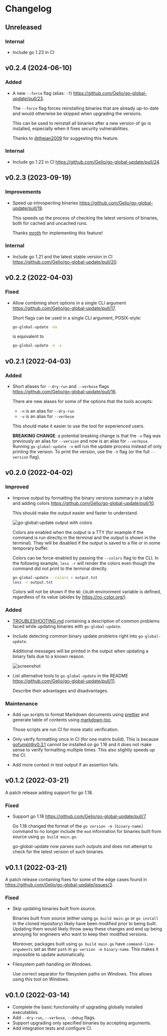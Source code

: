 # Changelog

## Unreleased

### Internal

- Include go 1.23 in CI

## v0.2.4 (2024-06-10)

### Added

- A new `--force` flag (alias: `-f`)
  <https://github.com/Gelio/go-global-update/pull/23>.

  The `--force` flag forces reinstalling binaries that are already up-to-date
  and would otherwise be skipped when upgrading the versions.

  This can be used to reinstall all binaries after a new version of go is
  installed, especially when it fixes security vulnerabilities.

  Thanks to [@thejan2009](https://github.com/thejan2009) for suggesting this
  feature.

### Internal

- Include go 1.22 in CI <https://github.com/Gelio/go-global-update/pull/24>.

## v0.2.3 (2023-09-19)

### Improvements

- Speed up introspecting binaries
  <https://github.com/Gelio/go-global-update/pull/19>.

  This speeds up the process of checking the latest versions of binaries, both
  for cached and uncached runs.

  Thanks [mroth](https://github.com/mroth) for implementing this feature!

### Internal

- Include go 1.21 and the latest stable version in CI
  <https://github.com/Gelio/go-global-update/pull/20>.

## v0.2.2 (2022-04-03)

### Fixed

- Allow combining short options in a single CLI argument
  <https://github.com/Gelio/go-global-update/pull/17>.

  Short flags can be used in a single CLI argument, POSIX-style:

  ```sh
  go-global-update -nv
  ```

  is equivalent to

  ```sh
  go-global-update -n -v
  ```

## v0.2.1 (2022-04-03)

### Added

- Short aliases for `--dry-run` and `--verbose` flags
  <https://github.com/Gelio/go-global-update/pull/16>.

  There are new alases for some of the options that the tools accepts:

  - `-n` is an alias for `--dry-run`
  - `-v` is an alias for `--verbose`

  This should make it easier to use the tool for experienced users.

  **BREAKING CHANGE**: a potential breaking change is that the `-v` flag was
  previously an alias for `--version` and now is an alias for `--verbose`.
  Running `go-global-update -v` will run the update process instead of only
  printing the version. To print the version, use the `-V` flag (or the full
  `--version` flag).

## v0.2.0 (2022-04-02)

### Improved

- Improve output by formatting the binary versions summary in a table and adding
  colors <https://github.com/Gelio/go-global-update/pull/10>.

  This should make the output easier and faster to understand.

  ![go-global-update output with colors](https://user-images.githubusercontent.com/889383/161372879-8cf4bd33-ced2-45ad-a27d-888b15ae0dbc.png)

  Colors are enabled when the output is a TTY (for example if the command is run
  directly in the terminal and the output is shown in the terminal). They will
  be disabled if the output is saved to a file or in some temporary buffer.

  Colors can be force-enabled by passing the `--colors` flag to the CLI. In the
  following example, `less -r` will render the colors even though the command
  did not print to the terminal directly.

  ```sh
  go-global-update --colors > output.txt
  less -r output.txt
  ```

  Colors will not be shown if the `NO_COLOR` environment variable is defined,
  regardless of its value (abides by <https://no-color.org/>).

### Added

- [TROUBLESHOOTING.md](./TROUBLESHOOTING.md) containing a description of common
  problems faced while updating binaries with `go-global-update`.

- Include detecting common binary update problems right into `go-global-update`.

  Additional messages will be printed in the output when updating a binary fails
  due to a known reason.

  ![screenshot](https://user-images.githubusercontent.com/889383/159443820-3c11044b-016d-4df3-8d33-983aa2b251ba.png)

- List alternative tools to `go-global-update` in the README
  <https://github.com/Gelio/go-global-update/pull/11>.

  Describe their advantages and disadvantages.

### Maintenance

- Add `npm` scripts to format Markdown documents using
  [prettier](https://prettier.io/) and generate table of contents using
  [markdown-toc](https://github.com/jonschlinkert/markdown-toc).

  Those scripts are run CI for more static verification.

- Only verify formatting once in CI (for one matrix build). This is because
  [gofumpt@v0.3.1](https://github.com/mvdan/gofumpt/tree/v0.3.1) cannot be
  installed on go 1.16 and it does not make sense to verify formatting multiple
  times. This also slightly speeds up the CI.

- Add more context in test output if an assertion fails.

## v0.1.2 (2022-03-21)

A patch release adding support for go 1.18.

### Fixed

- Support go 1.18 <https://github.com/Gelio/go-global-update/pull/7>

  Go 1.18 changed the format of the `go version -m [binary-name]` command to no
  longer include the `mod` information for binaries built from source using
  `go build main.go`.

  go-global-update now parses such outputs and does not attempt to check for the
  latest version of such binaries.

## v0.1.1 (2022-03-21)

A patch release containing fixes for some of the edge cases found in
<https://github.com/Gelio/go-global-update/issues/3>.

### Fixed

- Skip updating binaries built from source.

  Binaries built from source (either using `go build main.go` or `go install` in
  the cloned repository) likely have been modified prior to being built.
  Updating them would likely throw away these changes and end up being annoying
  for engineers who want to keep their modified versions.

  Moreover, packages built using `go build main.go` have
  `command-line-arguments` set as their `path` in `go version -m binary-name`.
  This makes it impossible to update automatically.

- Filesystem path handling on Windows.

  Use correct separator for filesystem paths on Windows. This allows using this
  tool on Windows.

## v0.1.0 (2022-03-14)

- Complete the basic functionality of upgrading globally installed executables.
- Add `--dry-run`, `--verbose`, `--debug` flags.
- Support upgrading only specified binaries by accepting arguments.
- Add integration tests and configure CI.

